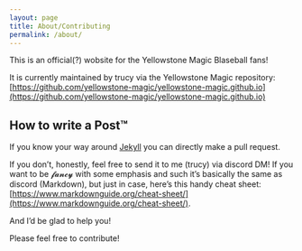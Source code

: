```yaml
---
layout: page
title: About/Contributing
permalink: /about/
---
```


This is an official(?) wobsite for the Yellowstone Magic Blaseball fans!

It is currently maintained by trucy via the Yellowstone Magic repository:
[https://github.com/yellowstone-magic/yellowstone-magic.github.io](https://github.com/yellowstone-magic/yellowstone-magic.github.io)

## How to write a Post™

If you know your way around [Jekyll](https://jekyllrb.com/) you can directly make a pull request.

If you don’t, honestly, feel free to send it to me (trucy) via discord DM!
If you want to be 𝓯𝓪𝓷𝓬𝔂 with some emphasis and such it’s basically the same
as discord (Markdown), but just in case, here’s this handy cheat sheet:
[https://www.markdownguide.org/cheat-sheet/](https://www.markdownguide.org/cheat-sheet/).

And I’d be glad to help you!

Please feel free to contribute!
